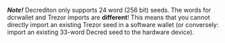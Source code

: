 **_Note!_** Decrediton only supports 24 word (256 bit) seeds. The words for dcrwallet and Trezor imports are **different**! This means that you cannot directly import an existing Trezor seed in a software wallet (or conversely: import an existing 33-word Decred seed to the hardware device).
